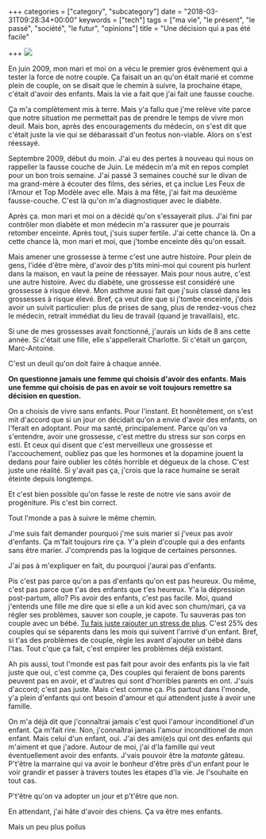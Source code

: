 +++
categories = ["category", "subcategory"]
date = "2018-03-31T09:28:34+00:00"
keywords = ["tech"]
tags = ["ma vie", "le présent", "le passé", "société", "le futur", "opinions"]
title = "Une décision qui a pas été facile"

+++
![](/uploads/2018/03/31/kids-holding-hands.jpg)

En juin 2009, mon mari et moi on a vécu le premier gros événement qui a tester la force de notre couple. Ça faisait un an qu'on était marié et comme plein de couple, on se disait que le chemin à suivre, la prochaine étape, c'était d'avoir des enfants. Mais la vie a fait que j'ai fait une fausse couche.

Ça m'a complètement mis à terre. Mais y'a fallu que j'me relève vite parce que notre situation me permettait pas de prendre le temps de vivre mon deuil. Mais bon, après des encouragements du médecin, on s'est dit que c'était juste la vie qui se débarassait d'un feotus non-viable. Alors on s'est réessayé.

Septembre 2009, début du moin. J'ai eu des pertes à nouveau qui nous on rappeller la fausse couche de Juin. Le médecin m'a mit en repos complet pour un bon trois semaine. J'ai passé 3 semaines couché sur le divan de ma grand-mère à écouter des films, des séries, et ça inclue Les Feux de l'Amour et Top Modèle avec elle.  Mais à ma fête, j'ai fait ma deuxième fausse-couche. C'est là qu'on m'a diagnostiquer avec le diabète.

Après ça. mon mari et moi on a décidé qu'on s'essayerait plus. J'ai fini par contrôler mon diabète et mon médecin m'a rassurer que je pourrais retomber enceinte. Après tout, j'suis super fertile. J'ai cette chance là. On a cette chance là, mon mari et moi, que j'tombe enceinte dès qu'on essait.

Mais amener une grossesse à terme c'est une autre histoire. Pour plein de gens, l'idée d'être mère, d'avoir des p'tits mini-moi qui courent pis hurlent dans la maison, en vaut la peine de réessayer. Mais pour nous autre, c'est une autre histoire. Avec du diabète, une grossesse est considéré une grossesse à risque élevé. Mon asthme aussi fait que j'suis classé dans les grossesses à risque élevé. Bref, ça veut dire que si j'tombe enceinte, j'dois avoir un suivit particulier: plus de prises de sang, plus de rendez-vous chez le médecin, retrait immédiat du lieu de travail (quand je travaillais), etc.

Si une de mes grossesses avait fonctionné, j'aurais un kids de 8 ans cette année. Si c'était une fille, elle s'appellerait Charlotte. Si c'était un garçon, Marc-Antoine.

C'est un deuil qu'on doit faire à chaque année.

**On questionne jamais une femme qui choisis d'avoir des enfants. Mais une femme qui choisis de pas en avoir se voit toujours remettre sa décision en question.**

On a choisis de vivre sans enfants. Pour l'instant. Et honnêtement, on s'est mit d'accord que si un jour on décidait qu'on a envie d'avoir des enfants, on l'ferait en adoptant. Pour ma santé, principalement. Parce qu'on va s'entendre, avoir une grossesse, c'est mettre du stress sur son corps en esti. Et ceux qui disent que c'est merveilleux une grossesse et l'accouchement, oubliez pas que les hormones et la dopamine jouent la dedans pour faire oublier les côtés horrible et dégueux de la chose. C'est juste une réalité. Si y'avait pas ça, j'crois que la race humaine se serait éteinte depuis longtemps.

Et c'est bien possible qu'on fasse le reste de notre vie sans avoir de progéniture. Pis c'est bin correct.

Tout l'monde a pas à suivre le même chemin.

J'me suis fait demander pourquoi j'me suis marier si j'veux pas avoir d'enfants. Ça m'fait toujours rire ça. Y'a plein d'couple qui a des enfants sans être marier. J'comprends pas la logique de certaines personnes.

J'ai pas à m'expliquer en fait, du pourquoi j'aurai pas d'enfants.

Pis c'est pas parce qu'on a pas d'enfants qu'on est pas heureux. Ou même, c'est pas parce que t'as des enfants que t'es heureux. Y'a la dépression post-partum, allo? Pis avoir des enfants, c'est pas facile. Moi, quand j'entends une fille me dire que si elle a un kid avec son chum/mari, ça va régler ses problèmes, sauver son couple, je capote. Tu sauveras pas ton couple avec un bébé. [Tu fais juste rajouter un stress de plus](https://www.psychologue.net/articles/larrivee-dun-bebe-une-epreuve-pour-le-couple). C'est 25% des couples qui se séparents dans les mois qui suivent l'arrivé d'un enfant. Bref, si t'as des problèmes de couple, règle les avant d'ajouter un bébé dans l'tas. Tout c'que ça fait, c'est empirer les problèmes déjà existant.

Ah pis aussi, tout l'monde est pas fait pour avoir des enfants pis la vie fait juste que oui, c'est comme ça, Des couples qui feraient de bons parents peuvent pas en avoir, et d'autres qui sont d'horribles parents en ont. J'suis d'accord; c'est pas juste. Mais c'est comme ça. Pis partout dans l'monde, y'a plein d'enfants qui ont besoin d'amour et qui attendent juste à avoir une famille.

On m'a déjà dit que j'connaîtrai jamais c'est quoi l'amour inconditionel d'un enfant. Ça m'fait rire. Non, j'connaîtrai jamais l'amour inconditionel de _mon_ enfant. Mais celui d'un enfant, oui. J'ai des ami(e)s qui ont des enfants qui m'aiment et que j'adore. Autour de moi, j'ai d'la famille qui veut éventuellement avoir des enfants. J'vais pouvoir être la _matante_ gâteau. P't'être la marraine qui va avoir le bonheur d'être près d'un enfant pour le voir grandir et passer à travers toutes les étapes d'la vie. Je l'souhaite en tout cas.

P't'être qu'on va adopter un jour et p't'être que non.

En attendant, j'ai hâte d'avoir des chiens. Ça va être mes enfants.

Mais un peu plus poilus